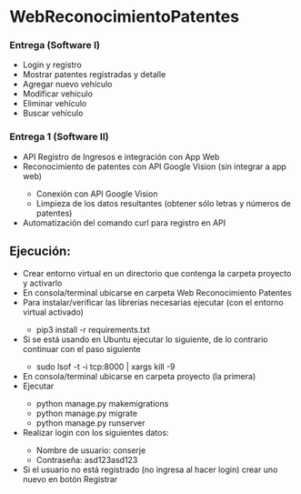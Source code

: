 # WebReconocimientoPatentes

<h3>Entrega (Software I)</h3>
<ul>
	<li>Login y registro</li>
	<li>Mostrar patentes registradas y detalle</li>
	<li>Agregar nuevo vehículo</li>
	<li>Modificar vehículo</li>
	<li>Eliminar vehículo</li>
	<li>Buscar vehículo</li>
</ul>

<h3>Entrega 1 (Software II)</h3>
<ul>
	<li>API Registro de Ingresos e integración con App Web</li>
	<li>Reconocimiento de patentes con API Google Vision (sin integrar a app web)</li>
	<ul>
		<li>Conexión con API Google Vision</li>
		<li>Limpieza de los datos resultantes (obtener sólo letras y números de patentes)</li>
	</ul>
	<li>Automatización del comando curl para registro en API</li>
</ul>

<h2>Ejecución:</h2>
<ul>
	<li>Crear entorno virtual en un directorio que contenga la carpeta proyecto y activarlo</li>
	<li>En consola/terminal ubicarse en carpeta Web Reconocimiento Patentes</li>
	<li>Para instalar/verificar las librerías necesarias ejecutar (con el entorno virtual activado)</li>
	<ul>
		<li>pip3 install -r requirements.txt</li>
	</ul>
	<li>Si se está usando en Ubuntu ejecutar lo siguiente, de lo contrario continuar con el paso siguiente</li>
	<ul>
		<li>sudo lsof -t -i tcp:8000 | xargs kill -9</li>
	</ul>
	<li>En consola/terminal ubicarse en carpeta proyecto (la primera)</li>
	<li>Ejecutar</li>
	<ul>
		<li>python manage.py makemigrations</li>
		<li>python manage.py migrate</li>
		<li>python manage.py runserver</li>
	</ul>
	<li>Realizar login con los siguientes datos:</li>
	<ul>
		<li>Nombre de usuario: conserje</li>
		<li>Contraseña: asd123asd123</li>
	</ul>
	<li>Si el usuario no está registrado (no ingresa al hacer login) crear uno nuevo en botón Registrar</li>
</ul>
